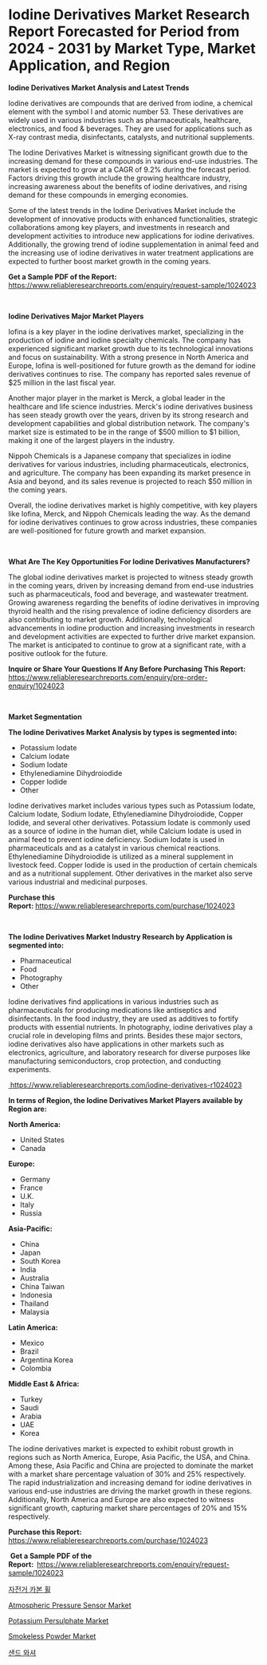 <p><h1>Iodine Derivatives Market Research Report Forecasted for Period from 2024 -  2031 by Market Type, Market Application, and Region</h1></p><p><strong>Iodine Derivatives Market Analysis and Latest Trends</strong></p>
<p><p>Iodine derivatives are compounds that are derived from iodine, a chemical element with the symbol I and atomic number 53. These derivatives are widely used in various industries such as pharmaceuticals, healthcare, electronics, and food & beverages. They are used for applications such as X-ray contrast media, disinfectants, catalysts, and nutritional supplements.</p><p>The Iodine Derivatives Market is witnessing significant growth due to the increasing demand for these compounds in various end-use industries. The market is expected to grow at a CAGR of 9.2% during the forecast period. Factors driving this growth include the growing healthcare industry, increasing awareness about the benefits of iodine derivatives, and rising demand for these compounds in emerging economies.</p><p>Some of the latest trends in the Iodine Derivatives Market include the development of innovative products with enhanced functionalities, strategic collaborations among key players, and investments in research and development activities to introduce new applications for iodine derivatives. Additionally, the growing trend of iodine supplementation in animal feed and the increasing use of iodine derivatives in water treatment applications are expected to further boost market growth in the coming years.</p></p>
<p><strong>Get a Sample PDF of the Report:&nbsp;</strong> <a href="https://www.reliableresearchreports.com/enquiry/request-sample/1024023">https://www.reliableresearchreports.com/enquiry/request-sample/1024023</a></p>
<p>&nbsp;</p>
<p><strong>Iodine Derivatives Major Market Players</strong></p>
<p><p>Iofina is a key player in the iodine derivatives market, specializing in the production of iodine and iodine specialty chemicals. The company has experienced significant market growth due to its technological innovations and focus on sustainability. With a strong presence in North America and Europe, Iofina is well-positioned for future growth as the demand for iodine derivatives continues to rise. The company has reported sales revenue of $25 million in the last fiscal year.</p><p>Another major player in the market is Merck, a global leader in the healthcare and life science industries. Merck's iodine derivatives business has seen steady growth over the years, driven by its strong research and development capabilities and global distribution network. The company's market size is estimated to be in the range of $500 million to $1 billion, making it one of the largest players in the industry.</p><p>Nippoh Chemicals is a Japanese company that specializes in iodine derivatives for various industries, including pharmaceuticals, electronics, and agriculture. The company has been expanding its market presence in Asia and beyond, and its sales revenue is projected to reach $50 million in the coming years.</p><p>Overall, the iodine derivatives market is highly competitive, with key players like Iofina, Merck, and Nippoh Chemicals leading the way. As the demand for iodine derivatives continues to grow across industries, these companies are well-positioned for future growth and market expansion.</p></p>
<p>&nbsp;</p>
<p><strong>What Are The Key Opportunities For Iodine Derivatives Manufacturers?</strong></p>
<p><p>The global iodine derivatives market is projected to witness steady growth in the coming years, driven by increasing demand from end-use industries such as pharmaceuticals, food and beverage, and wastewater treatment. Growing awareness regarding the benefits of iodine derivatives in improving thyroid health and the rising prevalence of iodine deficiency disorders are also contributing to market growth. Additionally, technological advancements in iodine production and increasing investments in research and development activities are expected to further drive market expansion. The market is anticipated to continue to grow at a significant rate, with a positive outlook for the future.</p></p>
<p><strong>Inquire or Share Your Questions If Any Before Purchasing This Report:</strong> <a href="https://www.reliableresearchreports.com/enquiry/pre-order-enquiry/1024023">https://www.reliableresearchreports.com/enquiry/pre-order-enquiry/1024023</a></p>
<p>&nbsp;</p>
<p><strong>Market Segmentation</strong></p>
<p><strong>The Iodine Derivatives Market Analysis by types is segmented into:</strong></p>
<p><ul><li>Potassium Iodate</li><li>Calcium Iodate</li><li>Sodium Iodate</li><li>Ethylenediamine Dihydroiodide</li><li>Copper Iodide</li><li>Other</li></ul></p>
<p><p>Iodine derivatives market includes various types such as Potassium Iodate, Calcium Iodate, Sodium Iodate, Ethylenediamine Dihydroiodide, Copper Iodide, and several other derivatives. Potassium Iodate is commonly used as a source of iodine in the human diet, while Calcium Iodate is used in animal feed to prevent iodine deficiency. Sodium Iodate is used in pharmaceuticals and as a catalyst in various chemical reactions. Ethylenediamine Dihydroiodide is utilized as a mineral supplement in livestock feed. Copper Iodide is used in the production of certain chemicals and as a nutritional supplement. Other derivatives in the market also serve various industrial and medicinal purposes.</p></p>
<p><strong>Purchase this Report:&nbsp;</strong><a href="https://www.reliableresearchreports.com/purchase/1024023">https://www.reliableresearchreports.com/purchase/1024023</a></p>
<p>&nbsp;</p>
<p><strong>The Iodine Derivatives Market Industry Research by Application is segmented into:</strong></p>
<p><ul><li>Pharmaceutical</li><li>Food</li><li>Photography</li><li>Other</li></ul></p>
<p><p>Iodine derivatives find applications in various industries such as pharmaceuticals for producing medications like antiseptics and disinfectants. In the food industry, they are used as additives to fortify products with essential nutrients. In photography, iodine derivatives play a crucial role in developing films and prints. Besides these major sectors, iodine derivatives also have applications in other markets such as electronics, agriculture, and laboratory research for diverse purposes like manufacturing semiconductors, crop protection, and conducting experiments.</p></p>
<p><a href="https://www.reliableresearchreports.com/iodine-derivatives-r1024023">&nbsp;https://www.reliableresearchreports.com/iodine-derivatives-r1024023</a></p>
<p><strong>In terms of Region, the Iodine Derivatives Market Players available by Region are:</strong></p>
<p>
    <p> <strong> North America: </strong>
        <ul>
            <li>United States</li>
            <li>Canada</li>
        </ul>
        </p> 
    <p> <strong> Europe: </strong>
        <ul>
            <li>Germany</li>
            <li>France</li>
            <li>U.K.</li>
            <li>Italy</li>
            <li>Russia</li>
        </ul>
        </p> 
    <p> <strong> Asia-Pacific: </strong>
        <ul>
            <li>China</li>
            <li>Japan</li>
            <li>South Korea</li>
            <li>India</li>
            <li>Australia</li>
            <li>China Taiwan</li>
            <li>Indonesia</li>
            <li>Thailand</li>
            <li>Malaysia</li>
        </ul>
        </p> 
    <p> <strong> Latin America: </strong>
        <ul>
            <li>Mexico</li>
            <li>Brazil</li>
            <li>Argentina Korea</li>
            <li>Colombia</li>
        </ul>
        </p> 
    <p> <strong> Middle East & Africa: </strong>
        <ul>
            <li>Turkey</li>
            <li>Saudi</li>
            <li>Arabia</li>
            <li>UAE</li>
            <li>Korea</li>
        </ul>
    </p>
    </p>
<p><p>The iodine derivatives market is expected to exhibit robust growth in regions such as North America, Europe, Asia Pacific, the USA, and China. Among these, Asia Pacific and China are projected to dominate the market with a market share percentage valuation of 30% and 25% respectively. The rapid industrialization and increasing demand for iodine derivatives in various end-use industries are driving the market growth in these regions. Additionally, North America and Europe are also expected to witness significant growth, capturing market share percentages of 20% and 15% respectively.</p></p>
<p><strong>Purchase this Report: </strong><a href="https://www.reliableresearchreports.com/purchase/1024023">https://www.reliableresearchreports.com/purchase/1024023</a></p>
<p>&nbsp;<strong>Get a Sample PDF of the Report:&nbsp;&nbsp;</strong><a href="https://www.reliableresearchreports.com/enquiry/request-sample/1024023">https://www.reliableresearchreports.com/enquiry/request-sample/1024023</a></p>
<p><strong></strong></p>
<p><p><a href="https://medium.com/@howaoole34545/%EC%9E%90%EC%A0%84%EA%B1%B0-%ED%83%84%EC%86%8C-%ED%9C%A0-%EC%8B%9C%EC%9E%A5-%EA%B7%9C%EB%AA%A8%EB%8A%94-%EA%B8%80%EB%A1%9C%EB%B2%8C-%EC%82%B0%EC%97%85%EC%97%90%EC%84%9C-%EA%B0%80%EC%9E%A5-%EC%A2%8B%EC%9D%80-%EB%A7%88%EC%BC%80%ED%8C%85-%EC%B1%84%EB%84%90%EC%9D%84-%EB%B3%B4%EC%97%AC%EC%A4%8D%EB%8B%88%EB%8B%A4-c359ff3fc0a4">자전거 카본 휠</a></p><p><a href="https://www.linkedin.com/pulse/atmospheric-pressure-sensor-market-share-evolution-growth-trends-xy6fc?trackingId=9EYrSeskXpu7y9zRmUhhuA%3D%3D">Atmospheric Pressure Sensor Market</a></p><p><a href="https://github.com/IzaiahBartell/Market-Research-Report-List-1/blob/main/potassium-persulphate-market.md">Potassium Persulphate Market</a></p><p><a href="https://github.com/biheemgalvinlouises6hokrh3h/Market-Research-Report-List-2/blob/main/smokeless-powder-market.md">Smokeless Powder Market</a></p><p><a href="https://medium.com/@flower89678/%EB%AA%A8%EB%9E%98-%EC%84%B8%ED%83%81%EA%B8%B0-%EC%8B%9C%EC%9E%A5-%EC%8B%9C%EC%9E%A5-%EC%A0%90%EC%9C%A0%EC%9C%A8-%EC%8B%9C%EC%9E%A5-%EB%8F%99%ED%96%A5-%EB%B0%8F-%EB%AF%B8%EB%9E%98-%EC%84%B1%EC%9E%A5-%ED%83%90%EC%83%89-bd5b42331005">샌드 와셔</a></p></p>
